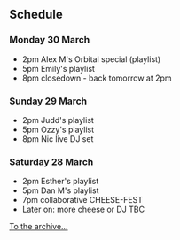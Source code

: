 ## Schedule

### Monday 30 March

* 2pm Alex M's Orbital special (playlist)
* 5pm Emily's playlist
* 8pm closedown - back tomorrow at 2pm <i class="fa fa-smile-o"></i>

### Sunday 29 March

* 2pm Judd's playlist
* 5pm Ozzy's playlist
* 8pm Nic live DJ set

### Saturday 28 March

* 2pm Esther's playlist
* 5pm Dan M's playlist
* 7pm collaborative CHEESE-FEST
* Later on: more cheese or DJ TBC

[To the archive...](archive.html)